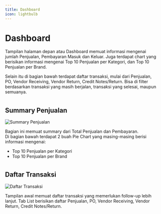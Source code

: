 ```yaml
---
title: Dashboard
icon: lightbulb
---
```


# Dashboard

Tampilan halaman depan atau Dashboard memuat informasi mengenai jumlah Penjualan, Pembayaran Masuk dan Keluar. Juga terdapat chart yang berisikan informasi mengenai Top 10 Penjualan per Kategori, dan Top 10 Penjualan per Brand.

Selain itu di bagian bawah terdapat daftar transaksi, mulai dari Penjualan, PO, Vendor Receiving, Vendor Return, Credit Notes/Return. Bisa di filter berdasarkan transaksi yang masih berjalan, transaksi yang selesai, maupun semuanya.

#

## Summary Penjualan

![Summary Penjualan](/images/02-dashboard-sales-summary.png)

Bagian ini memuat summary dari Total Penjualan dan Pembayaran.<br>
Di bagian bawah terdapat 2 buah Pie Chart yang masing-masing berisi informasi mengenai:

<ul>
    <li>Top 10 Penjualan per Kategori</li>
    <li>Top 10 Penjualan per Brand</li>
</ul>

#

## Daftar Transaksi

![Daftar Transaksi](/images/03-dashboard-need-attention.png)

Tampilan awal memuat daftar transaksi yang memerlukan follow-up lebih lanjut. Tab List berisikan daftar Penjualan, PO, Vendor Receiving, Vendor Return, Credit Notes/Return.

##
